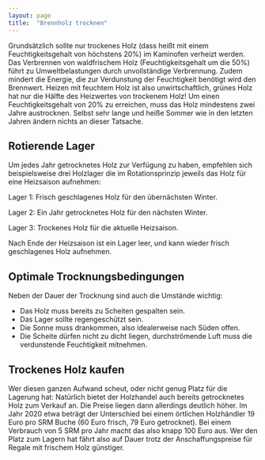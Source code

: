 ```yaml
---
layout: page
title:  "Brennholz trocknen"
---
```



Grundsätzlich sollte nur trockenes Holz (dass heißt mit einem Feuchtigkeitsgehalt von höchstens 20%) im Kaminofen verheizt werden. Das Verbrennen von waldfrischem Holz (Feuchtigkeitsgehalt um die 50%) führt zu Umweltbelastungen durch unvollständige Verbrennung. Zudem mindert die Energie, die zur Verdunstung der Feuchtigkeit benötigt wird den Brennwert. Heizen mit feuchtem Holz ist also unwirtschaftlich, grünes Holz hat nur die Hälfte des Heizwertes von trockenem Holz! Um einen Feuchtigkeitsgehalt von 20% zu erreichen, muss das Holz mindestens zwei Jahre austrocknen. Selbst sehr lange und heiße Sommer wie in den letzten Jahren ändern nichts an dieser Tatsache.

## Rotierende Lager
Um jedes Jahr getrocknetes Holz zur Verfügung zu haben, empfehlen sich beispielsweise drei Holzlager die im Rotationsprinzip jeweils das Holz für eine Heizsaison aufnehmen:

Lager 1: Frisch geschlagenes Holz für den übernächsten Winter.

Lager 2: Ein Jahr getrocknetes Holz für den nächsten Winter.

Lager 3: Trockenes Holz für die aktuelle Heizsaison.

Nach Ende der Heizsaison ist ein Lager leer, und kann wieder frisch geschlagenes Holz aufnehmen.

## Optimale Trocknungsbedingungen
Neben der Dauer der Trocknung sind auch die Umstände wichtig:

-	Das Holz muss bereits zu Scheiten gespalten sein.
-	Das Lager sollte regengeschützt sein.
-	Die Sonne muss drankommen, also idealerweise nach Süden offen.
-	Die Scheite dürfen nicht zu dicht liegen, durchströmende Luft muss die verdunstende Feuchtigkeit mitnehmen.

## Trockenes Holz kaufen
Wer diesen ganzen Aufwand scheut, oder nicht genug Platz für die Lagerung hat:
Natürlich bietet der Holzhandel auch bereits getrocknetes Holz zum Verkauf an. Die Preise liegen dann allerdings deutlich höher. Im Jahr 2020 etwa beträgt der Unterschied bei einem örtlichen Holzhändler 19 Euro pro SRM Buche (60 Euro frisch, 79 Euro getrocknet). Bei einem Verbrauch von 5 SRM pro Jahr macht das also knapp 100 Euro aus. Wer den Platz zum Lagern hat fährt also auf Dauer trotz der Anschaffungspreise für Regale mit frischem Holz günstiger.
